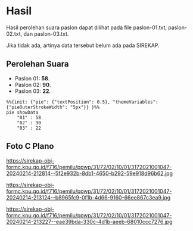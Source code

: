 # Hasil

Hasil perolehan suara paslon dapat dilihat pada file paslon-01.txt, paslon-02.txt, dan paslon-03.txt.

Jika tidak ada, artinya data tersebut belum ada pada SIREKAP.

## Perolehan Suara

 * Paslon 01: **58**.
 * Paslon 02: **90**.
 * Paslon 03: **22**.

```mermaid
%%{init: {"pie": {"textPosition": 0.5}, "themeVariables": {"pieOuterStrokeWidth": "5px"}} }%%
pie showData
    "01" : 58
    "02" : 90
    "03" : 22
```
## Foto C Plano

https://sirekap-obj-formc.kpu.go.id/f716/pemilu/ppwp/31/72/02/10/01/3172021001047-20240214-212814--5f2e932b-8db1-4650-b292-59e918d96b62.jpg

https://sirekap-obj-formc.kpu.go.id/f716/pemilu/ppwp/31/72/02/10/01/3172021001047-20240214-213124--b8965fc9-0f1b-4d66-9160-66ee867c3ea9.jpg

https://sirekap-obj-formc.kpu.go.id/f716/pemilu/ppwp/31/72/02/10/01/3172021001047-20240214-213227--eae39bda-330c-4d1b-aeeb-68010ccc7276.jpg
